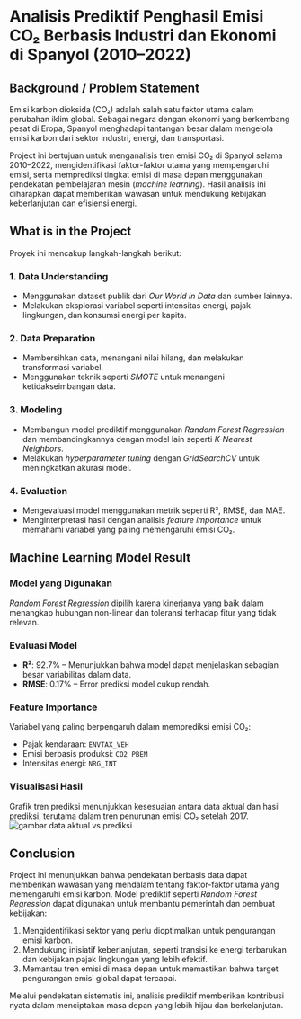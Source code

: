 # Analisis Prediktif Penghasil Emisi CO₂ Berbasis Industri dan Ekonomi di Spanyol (2010–2022)

## Background / Problem Statement
Emisi karbon dioksida (CO₂) adalah salah satu faktor utama dalam perubahan iklim global. Sebagai negara dengan ekonomi yang berkembang pesat di Eropa, Spanyol menghadapi tantangan besar dalam mengelola emisi karbon dari sektor industri, energi, dan transportasi.

Project ini bertujuan untuk menganalisis tren emisi CO₂ di Spanyol selama 2010–2022, mengidentifikasi faktor-faktor utama yang mempengaruhi emisi, serta memprediksi tingkat emisi di masa depan menggunakan pendekatan pembelajaran mesin (*machine learning*). Hasil analisis ini diharapkan dapat memberikan wawasan untuk mendukung kebijakan keberlanjutan dan efisiensi energi.

## What is in the Project
Proyek ini mencakup langkah-langkah berikut:

### 1. **Data Understanding**
   - Menggunakan dataset publik dari *Our World in Data* dan sumber lainnya.
   - Melakukan eksplorasi variabel seperti intensitas energi, pajak lingkungan, dan konsumsi energi per kapita.

### 2. **Data Preparation**
   - Membersihkan data, menangani nilai hilang, dan melakukan transformasi variabel.
   - Menggunakan teknik seperti *SMOTE* untuk menangani ketidakseimbangan data.

### 3. **Modeling**
   - Membangun model prediktif menggunakan *Random Forest Regression* dan membandingkannya dengan model lain seperti *K-Nearest Neighbors*.
   - Melakukan *hyperparameter tuning* dengan *GridSearchCV* untuk meningkatkan akurasi model.

### 4. **Evaluation**
   - Mengevaluasi model menggunakan metrik seperti R², RMSE, dan MAE.
   - Menginterpretasi hasil dengan analisis *feature importance* untuk memahami variabel yang paling memengaruhi emisi CO₂.

## Machine Learning Model Result

### Model yang Digunakan
*Random Forest Regression* dipilih karena kinerjanya yang baik dalam menangkap hubungan non-linear dan toleransi terhadap fitur yang tidak relevan.

### Evaluasi Model
- **R²**: 92.7% – Menunjukkan bahwa model dapat menjelaskan sebagian besar variabilitas dalam data.
- **RMSE**: 0.17% – Error prediksi model cukup rendah.
  
### Feature Importance
Variabel yang paling berpengaruh dalam memprediksi emisi CO₂:
  - Pajak kendaraan: `ENVTAX_VEH`
  - Emisi berbasis produksi: `CO2_PBEM`
  - Intensitas energi: `NRG_INT`

### Visualisasi Hasil
Grafik tren prediksi menunjukkan kesesuaian antara data aktual dan hasil prediksi, terutama dalam tren penurunan emisi CO₂ setelah 2017.
![gambar data aktual vs prediksi](https://github.com/user-attachments/assets/a92857f9-c809-4472-bfff-50d8a895a188)


## Conclusion
Project ini menunjukkan bahwa pendekatan berbasis data dapat memberikan wawasan yang mendalam tentang faktor-faktor utama yang memengaruhi emisi karbon. Model prediktif seperti *Random Forest Regression* dapat digunakan untuk membantu pemerintah dan pembuat kebijakan:

1. Mengidentifikasi sektor yang perlu dioptimalkan untuk pengurangan emisi karbon.
2. Mendukung inisiatif keberlanjutan, seperti transisi ke energi terbarukan dan kebijakan pajak lingkungan yang lebih efektif.
3. Memantau tren emisi di masa depan untuk memastikan bahwa target pengurangan emisi global dapat tercapai.

Melalui pendekatan sistematis ini, analisis prediktif memberikan kontribusi nyata dalam menciptakan masa depan yang lebih hijau dan berkelanjutan.



